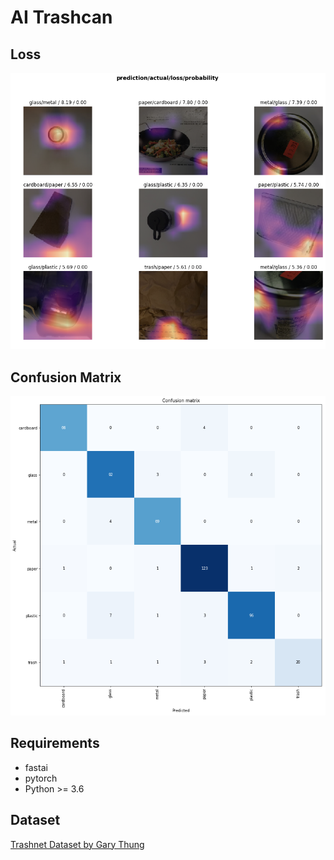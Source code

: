 # AI Trashcan
## Loss
![Loss](docs/loss.png)

## Confusion Matrix
![Confusion Matrix](docs/confusion_matrix.png)


## Requirements
- fastai
- pytorch
- Python >= 3.6


## Dataset
[Trashnet Dataset by Gary Thung](https://github.com/garythung/trashnet)